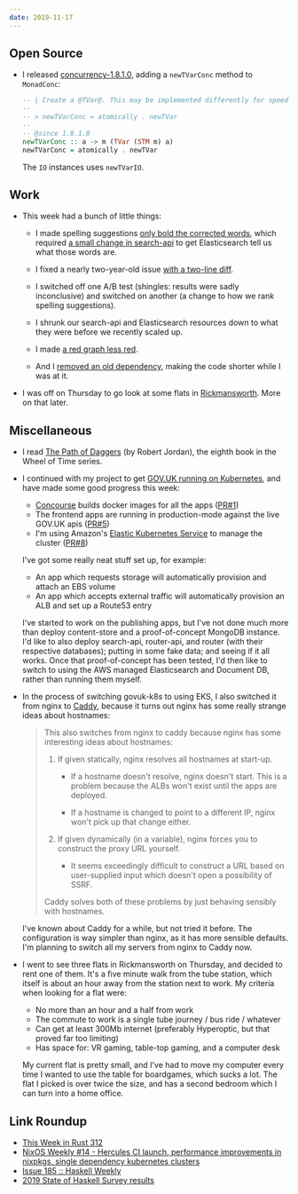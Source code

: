 ```yaml
---
date: 2019-11-17
---
```


## Open Source

- I released [concurrency-1.8.1.0][], adding a `newTVarConc` method to
  `MonadConc`:

  ```haskell
  -- | Create a @TVar@. This may be implemented differently for speed.
  --
  -- > newTVarConc = atomically . newTVar
  --
  -- @since 1.8.1.0
  newTVarConc :: a -> m (TVar (STM m) a)
  newTVarConc = atomically . newTVar
  ```

  The `IO` instances uses `newTVarIO`.

[concurrency-1.8.1.0]: http://hackage.haskell.org/package/concurrency-1.8.1.0

## Work

- This week had a bunch of little things:

  - I made spelling suggestions [only bold the corrected words][],
    which required [a small change in search-api][] to get
    Elasticsearch tell us what those words are.

  - I fixed a nearly two-year-old issue [with a two-line diff][].

  - I switched off one A/B test (shingles: results were sadly
    inconclusive) and switched on another (a change to how we rank
    spelling suggestions).

  - I shrunk our search-api and Elasticsearch resources down to what
    they were before we recently scaled up.

  - I made [a red graph less red][].

  - And I [removed an old dependency][], making the code shorter while
    I was at it.

- I was off on Thursday to go look at some flats in [Rickmansworth][].
  More on that later.

[only bold the corrected words]: https://github.com/alphagov/finder-frontend/pull/1734
[a small change in search-api]: https://github.com/alphagov/search-api/pull/1786
[with a two-line diff]: https://github.com/alphagov/search-api/pull/1790
[a red graph less red]: https://github.com/alphagov/govuk-puppet/pull/9838
[removed an old dependency]: https://github.com/alphagov/smart-answers/pull/4217
[Rickmansworth]: https://en.wikipedia.org/wiki/Rickmansworth

## Miscellaneous

- I read [The Path of Daggers][] (by Robert Jordan), the eighth book
  in the Wheel of Time series.

- I continued with my project to get [GOV.UK running on Kubernetes][],
  and have made some good progress this week:

  - [Concourse][] builds docker images for all the apps ([PR#1][])
  - The frontend apps are running in production-mode against the live GOV.UK apis ([PR#5][])
  - I'm using Amazon's [Elastic Kubernetes Service][] to manage the cluster ([PR#8][])

  I've got some really neat stuff set up, for example:

  - An app which requests storage will automatically provision and attach an EBS volume
  - An app which accepts external traffic will automatically provision an ALB and set up a Route53 entry

  I've started to work on the publishing apps, but I've not done much
  more than deploy content-store and a proof-of-concept MongoDB
  instance.  I'd like to also deploy search-api, router-api, and
  router (with their respective databases); putting in some fake data;
  and seeing if it all works.  Once that proof-of-concept has been
  tested, I'd then like to switch to using the AWS managed
  Elasticsearch and Document DB, rather than running them myself.

- In the process of switching govuk-k8s to using EKS, I also switched
  it from nginx to [Caddy][], because it turns out nginx has some
  really strange ideas about hostnames:

  > This also switches from nginx to caddy because nginx has some
  > interesting ideas about hostnames:
  >
  > 1. If given statically, nginx resolves all hostnames at start-up.
  >
  >    - If a hostname doesn't resolve, nginx doesn't start.  This is
  >      a problem because the ALBs won't exist until the apps are
  >      deployed.
  >
  >    - If a hostname is changed to point to a different IP, nginx
  >      won't pick up that change either.
  >
  > 2. If given dynamically (in a variable), nginx forces you to
  >    construct the proxy URL yourself.
  >
  >    - It seems exceedingly difficult to construct a URL based on
  >      user-supplied input which doesn't open a possibility of SSRF.
  >
  > Caddy solves both of these problems by just behaving sensibly with
  > hostnames.

  I've known about Caddy for a while, but not tried it before.  The
  configuration is way simpler than nginx, as it has more sensible
  defaults.  I'm planning to switch all my servers from nginx to Caddy
  now.

- I went to see three flats in Rickmansworth on Thursday, and decided
  to rent one of them.  It's a five minute walk from the tube station,
  which itself is about an hour away from the station next to work.
  My criteria when looking for a flat were:

  - No more than an hour and a half from work
  - The commute to work is a single tube journey / bus ride / whatever
  - Can get at least 300Mb internet (preferably Hyperoptic, but that proved far too limiting)
  - Has space for: VR gaming, table-top gaming, and a computer desk

  My current flat is pretty small, and I've had to move my computer
  every time I wanted to use the table for boardgames, which sucks a
  lot.  The flat I picked is over twice the size, and has a second
  bedroom which I can turn into a home office.

[The Path of Daggers]: https://en.wikipedia.org/wiki/The_Path_of_Daggers
[GOV.UK running on Kubernetes]: https://github.com/barrucadu/govuk-k8s
[Concourse]: https://concourse-ci.org/
[PR#1]: https://github.com/barrucadu/govuk-k8s/pull/1
[PR#5]: https://github.com/barrucadu/govuk-k8s/pull/5
[Elastic Kubernetes Service]: https://aws.amazon.com/eks/
[PR#8]: https://github.com/barrucadu/govuk-k8s/pull/8
[Caddy]: https://caddyserver.com/

## Link Roundup

- [This Week in Rust 312](https://this-week-in-rust.org/blog/2019/11/12/this-week-in-rust-312/)
- [NixOS Weekly #14 - Hercules CI launch, performance improvements in nixpkgs, single dependency kubernetes clusters](https://weekly.nixos.org/2019/14-hercules-ci-launch-performance-improvements-in-nixpkgs-single-dependency-kubernetes-clusters.html)
- [Issue 185 :: Haskell Weekly](https://haskellweekly.news/issue/185.html)
- [2019 State of Haskell Survey results](https://taylor.fausak.me/2019/11/16/haskell-survey-results/)
